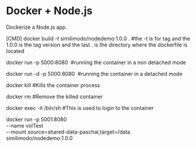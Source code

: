 # Docker + Node.js

Dockerize a Node.js app. 

[CMD]
docker build -t similimodo/nodedemo:1.0.0 . #the -t is for tag and the 1.0.0 is the tag version and the last . is the directory where the dockerfile is located

docker run -p 5000:8080 <Image Id> #running the container in a non detached mode

docker run -d -p 5000:8080 <Image Id> #running the container in a detached mode

docker kill <Container Id> #Kills the container process

docker rm <Container Id> #Remove the killed container

docker exec -it <Container Id> /bin/sh #This is used to login to the container


docker run -p 5001:8080 \
--name volTest \
--mount source=shared-data-paschal,target=/data \
similimodo/nodedemo:1.0.0
